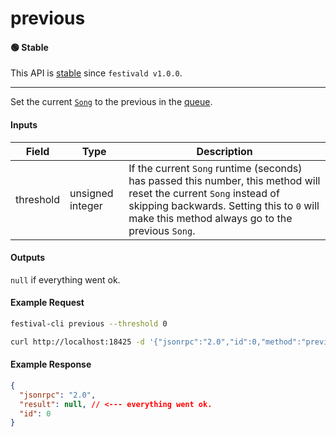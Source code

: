 # previous

#### 🟢 Stable
This API is [stable](/api-stability/marker.md) since `festivald v1.0.0`.

---

Set the current [`Song`](/common-objects/song.md) to the previous in the [queue](/json-rpc/queue/queue.md).

#### Inputs
| Field     | Type             | Description |
|-----------|------------------|-------------|
| threshold | unsigned integer | If the current `Song` runtime (seconds) has passed this number, this method will reset the current `Song` instead of skipping backwards. Setting this to `0` will make this method always go to the previous `Song`.

#### Outputs
`null` if everything went ok.

#### Example Request
```bash
festival-cli previous --threshold 0
```
```bash
curl http://localhost:18425 -d '{"jsonrpc":"2.0","id":0,"method":"previous","params":{"threshold":0}}'
```

#### Example Response
```json
{
  "jsonrpc": "2.0",
  "result": null, // <--- everything went ok.
  "id": 0
}
```
